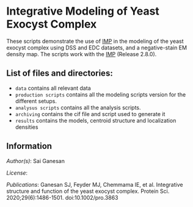 # Integrative Modeling of Yeast Exocyst Complex


These scripts demonstrate the use of [IMP](http://salilab.org/imp) in the modeling of the yeast exocyst complex using DSS and EDC datasets, and a negative-stain EM density map. 
The scripts work with the [IMP](http://salilab.org/imp) (Release 2.8.0).


## List of files and directories:

- `data`   	 contains all relevant data
- `production scripts`	 contains all the modeling scripts version for the different setups. 
- `analysus scripts`	 contains all the analysis scripts. 
- `archiving`	 contains the cif file and script used to generate it
- `results`	 contains the models, centroid structure and localization densities

## Information

_Author(s)_: Sai Ganesan

_License_: 

_Publications_: Ganesan SJ, Feyder MJ, Chemmama IE, et al. Integrative structure and function of the yeast exocyst complex. Protein Sci. 2020;29(6):1486-1501. doi:10.1002/pro.3863


